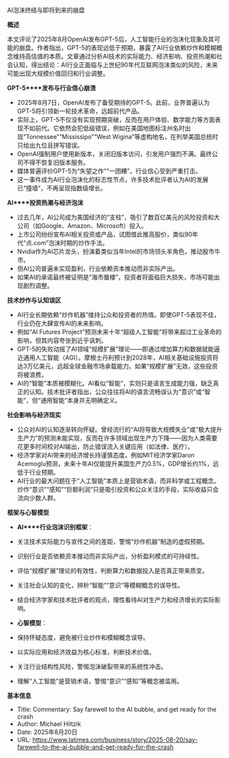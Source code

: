 AI泡沫终结与即将到来的崩盘

  

**概述**

  

本文评论了2025年8月OpenAI发布GPT-5后，人工智能行业的泡沫化现象及其可能的崩盘。作者指出，GPT-5的表现远低于预期，暴露了AI行业依赖炒作和模糊概念维持高估值的本质。文章通过分析AI技术的实际能力、经济影响、投资热潮和社会认知，得出结论：AI行业正面临与上世纪90年代互联网泡沫类似的风险，未来可能出现大规模价值回归和行业调整。

  

**GPT-5****发布与行业信心崩溃**

- 2025年8月7日，OpenAI发布了备受期待的GPT-5。此前，业界普遍认为GPT-5将引领新一轮技术革命，远超前代产品。
- 实际上，GPT-5不仅没有实现预期突破，反而在用户体验、数学能力等方面表现不如前代。它依然会犯低级错误，例如在美国地图标注州名时出现“Tonnessee”“Mississipo”“West Wigina”等虚构地名，在列举美国总统时只给出九位且拼写错误。
- OpenAI强制用户使用新版本，关闭旧版本访问，引发用户强烈不满。最终公司不得不恢复旧版本服务。
- 媒体普遍评价GPT-5为“失望之作”“一团糟”，行业信心受到严重打击。
- 这一事件成为AI行业泡沫化的标志性节点，许多技术批评者认为AI的发展已“撞墙”，不再呈现指数级增长。

  

**AI****投资热潮与经济泡沫**

- 过去几年，AI公司成为美国经济的“支柱”，吸引了数百亿美元的风险投资和大公司（如Google、Amazon、Microsoft）投入。
- 上市公司纷纷宣布AI相关投资或产品，试图借此推高股价，类似90年代“点.com”泡沫时期的炒作手法。
- Nvidia作为AI芯片龙头，扮演着类似当年Intel的市场领头羊角色，推动股市牛市。
- 但AI公司普遍未实现盈利，行业依赖资本推动而非实际产出。
- 如果AI的承诺最终被证明是“海市蜃楼”，投资者将面临巨大损失，市场可能出现剧烈调整。

  

**技术炒作与认知误区**

- AI行业长期依赖“炒作机器”维持公众和投资者的热情。即使GPT-5表现不佳，行业仍在大肆宣传AI的未来影响。
- 例如“AI Futures Project”预测未来十年“超级人工智能”将带来超过工业革命的影响，但其内容夸张到近乎讽刺。
- GPT-5的失败动摇了AI领域“规模扩展”理论——即通过增加算力和数据就能逼近通用人工智能（AGI）。摩根士丹利预计到2028年，AI相关基础设施投资将达3万亿美元，远超全球金融市场承载能力。如果“规模扩展”无效，这些投资将被浪费。
- AI的“智能”本质被模糊化。AI看似“智能”，实则只是语言生成能力强，缺乏真正的认知。技术批评者指出，公众往往将AI的语言流畅误认为“意识”或“智能”，但“通用智能”本身并无明确定义。

  

**社会影响与经济现实**

- 公众对AI的认知逐渐转向怀疑。曾经流行的“AI将导致大规模失业”或“极大提升生产力”的预测未能实现，反而在许多领域出现生产力下降——因为人类需要花更多时间校对AI输出，防止错误流入关键应用（如法律、医疗）。
- 经济学家对AI带来的经济增长持谨慎态度。例如MIT经济学家Daron Acemoglu预测，未来十年AI仅能提升美国生产力0.5%，GDP增长约1%，远低于行业预期。
- AI行业的最大问题在于“人工智能”本质上是营销术语，而非科学或工程概念。炒作“意识”“感知”“巨额利润”只是吸引投资和公众关注的手段，实际收益只会流向少数人群。

  

**框架与心智模型**

- **AI****行业泡沫识别框架**：

- 关注技术实际能力与宣传之间的差距，警惕“炒作机器”制造的虚假预期。
- 识别行业是否依赖资本推动而非实际产出，分析盈利模式的可持续性。
- 评估“规模扩展”理论的有效性，判断算力和数据投入是否真正带来质变。
- 关注社会认知的变化，辨析“智能”“意识”等模糊概念的误导性。
- 结合经济学家和技术批评者的观点，理性看待AI对生产力和经济增长的实际影响。

- **心智模型**：

- 保持怀疑态度，避免被行业炒作和模糊概念误导。
- 以实际应用和经济效益为核心标准，判断技术价值。
- 关注行业结构性风险，警惕泡沫破裂带来的系统性冲击。
- 理解“人工智能”是营销术语，警惕“意识”“感知”等概念被滥用。

  

**基本信息**

- Title: Commentary: Say farewell to the AI bubble, and get ready for the crash
- Author: Michael Hiltzik
- Date: 2025年8月20日
- URL: https://www.latimes.com/business/story/2025-08-20/say-farewell-to-the-ai-bubble-and-get-ready-for-the-crash